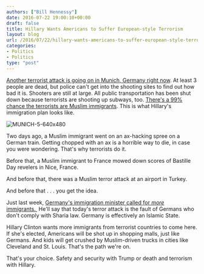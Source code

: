 ```yaml
---
authors: ["Bill Hennessy"]
date: 2016-07-22 19:00:10+00:00
draft: false
title: Hillary Wants Americans to Suffer European-style Terrorism
layout: blog
url: /2016/07/22/hillary-wants-americans-to-suffer-european-style-terrorism/
categories:
- Politics
- Politics
type: "post"
---
```


[Another terrorist attack is going on in Munich, Germany right now](https://www.breitbart.com/london/2016/07/22/shots-fired-munich-shopping-mall/). At least 3 people are dead, but police can't get into the shooting sites to find out how bad it is. Shooters are still at large. All public transportation has been shut down because terrorists are shooting up subways, too. [There's a 99% chance the terrorists are Muslim immigrants](https://www.thegatewaypundit.com/2016/07/munich-shooting-update-shooter-screamed-allahu-akbar-targeted-children/). This is what Hillary's immigration plan looks like.

![MUNICH-5-640x480](https://hennessysview.com/wp-content/uploads/2016/07/MUNICH-5-640x480.png)


Two days ago, a Muslim immigrant went on an ax-hacking spree on a German train. Getting chopped with an ax is a horrible way to die, in case you were wondering. That's why terrorists do it.

Before that, a Muslim immigrant to France mowed down scores of Bastille Day revelers in Nice, France.

And before that, there was a Muslim terror attack at an airport in Turkey.

And before that . . . you get the idea.

Just last week, [Germany's immigration minister called for _more_ immigrants. ](https://www.breitbart.com/london/2016/07/12/german-migration-boss-germany-needs-migrants/) He'll say that today's terror attack is the fault of Germans who don't comply with Sharia law. Germany is effectively an Islamic State.

Hillary Clinton wants more immigrants from terrorist countries to come here. If she's elected, Americans will be shot up in shopping malls, just like Germans. And kids will get crushed by Muslim-driven trucks in cities like Cleveland and St. Louis. That's the path we're on.

That's your choice. Safety and security with Trump or death and terrorism with Hillary.
